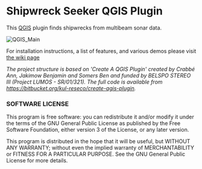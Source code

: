# Shipwreck Seeker QGIS Plugin

This [QGIS](https://www.qgis.org/en/site/) plugin finds shipwrecks from multibeam sonar data. 

![QGIS_Main](https://github.com/umfieldrobotics/ShipwreckSeekerQGISPlugin/assets/54146662/ef368c58-eb20-4464-bf12-12cca2da3007)

For installation instructions, a list of features, and various demos please visit [the wiki page](https://github.com/umfieldrobotics/ShipwreckSeekerQGISPlugin/wiki)

*The project structure is based on 'Create A QGIS Plugin' created by Crabbé Ann, Jakimow Benjamin*
*and Somers Ben and funded by BELSPO STEREO III (Project LUMOS - SR/01/321).*
*The full code is available from https://bitbucket.org/kul-reseco/create-qgis-plugin.*

### SOFTWARE LICENSE

This program is free software: you can redistribute it and/or modify it under the terms of the GNU General Public
License as published by the Free Software Foundation, either version 3 of the License, or any later version.

This program is distributed in the hope that it will be useful, but WITHOUT ANY WARRANTY; without even the implied
warranty of MERCHANTABILITY or FITNESS FOR A PARTICULAR PURPOSE.  See the GNU General Public License for more details.
